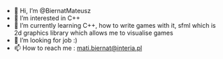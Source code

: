 - 👋 Hi, I’m @BiernatMateusz
- 👀 I’m interested in C++
- 🌱 I’m currently learning C++, how to write games with it, sfml which is 2d graphics library which allows me to visualise games
- 💞️ I’m looking for job :)
- 📫 How to reach me : mati.biernat@interia.pl

<!---
BiernatMateusz/BiernatMateusz is a ✨ special ✨ repository because its `README.md` (this file) appears on your GitHub profile.
You can click the Preview link to take a look at your changes.
--->
